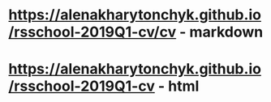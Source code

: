 # https://alenakharytonchyk.github.io/rsschool-2019Q1-cv/cv - markdown

# https://alenakharytonchyk.github.io/rsschool-2019Q1-cv - html


